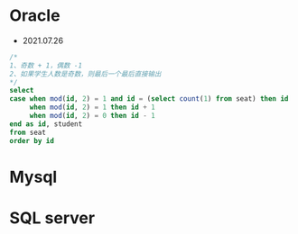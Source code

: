 # Oracle

- 2021.07.26

```sql
/*
1、奇数 + 1，偶数 -1
2、如果学生人数是奇数，则最后一个最后直接输出
*/
select 
case when mod(id, 2) = 1 and id = (select count(1) from seat) then id
     when mod(id, 2) = 1 then id + 1
     when mod(id, 2) = 0 then id - 1
end as id, student
from seat
order by id
```


# Mysql

# SQL server